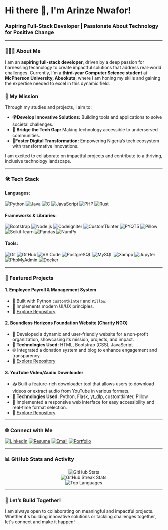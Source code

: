 <h1>Hi there 👋, I'm Arinze Nwafor!</h1>
<h3>Aspiring Full-Stack Developer | Passionate About Technology for Positive Change</h3>

---

### 👨🏾‍💻 About Me
I am an **aspiring full-stack developer**, driven by a deep passion for harnessing technology to create impactful solutions that address real-world challenges. Currently, I'm a **third-year Computer Science student** at **McPherson University, Abeokuta**, where I am honing my skills and gaining the expertise needed to excel in this dynamic field.  

### 🚀 My Mission
Through my studies and projects, I aim to:  
- 🌍**Develop Innovative Solutions:** Building tools and applications to solve societal challenges.  
- 🤝 **Bridge the Tech Gap:** Making technology accessible to underserved communities.  
- 🚀**Foster Digital Transformation:** Empowering Nigeria’s tech ecosystem with transformative innovations.  

I am excited to collaborate on impactful projects and contribute to a thriving, inclusive technology landscape.  

---

### 🛠️ Tech Stack
#### **Languages:**
![Python](https://img.shields.io/badge/-Python-3776AB?style=for-the-badge&logo=python&logoColor=white)
![Java](https://img.shields.io/badge/-Java-007396?style=for-the-badge&logo=openjdk&logoColor=white)
![C](https://img.shields.io/badge/-C-A8B9CC?style=for-the-badge&logo=c&logoColor=black)
![JavaScript](https://img.shields.io/badge/-JavaScript-FFDC00?style=for-the-badge&logo=javascript&logoColor=black)
![PHP](https://img.shields.io/badge/-PHP-8892BF?style=for-the-badge&logo=php&logoColor=white)
![Rust](https://img.shields.io/badge/-Rust-brown?style=for-the-badge&logo=rust&logoColor=white)

#### **Frameworks & Libraries:**
![Bootstrap](https://img.shields.io/badge/-Bootstrap-purple?style=for-the-badge&logo=bootstrap&logoColor=white)
![Node.js](https://img.shields.io/badge/-Node.js-339933?style=for-the-badge&logo=node.js&logoColor=white)
![Codeigniter](https://img.shields.io/badge/-Codeigniter-brown?style=for-the-badge&logo=codeigniter&logoColor=white)
![CustomTkinter](https://img.shields.io/badge/-CustomTkinter-blue?style=for-the-badge)
![PYQT5](https://img.shields.io/badge/-PYQT5-000000?style=for-the-badge&logo=python&logoColor=white)
![Pillow](https://img.shields.io/badge/-Pillow-pink?style=for-the-badge)
![Scikit-learn](https://img.shields.io/badge/-Scikit--learn-F7931E?style=for-the-badge&logo=scikit-learn&logoColor=white)
![Pandas](https://img.shields.io/badge/-Pandas-150458?style=for-the-badge&logo=pandas&logoColor=white)
![NumPy](https://img.shields.io/badge/-NumPy-013243?style=for-the-badge&logo=numpy&logoColor=white)

#### **Tools:**
![Git](https://img.shields.io/badge/-Git-F05032?style=for-the-badge&logo=git&logoColor=white)
![GitHub](https://img.shields.io/badge/-GitHub-181717?style=for-the-badge&logo=github)
![VS Code](https://img.shields.io/badge/-VS%20Code-007ACC?style=for-the-badge&logo=visual-studio-code)
![PostgreSQL](https://img.shields.io/badge/-PostgreSQL-336791?style=for-the-badge&logo=postgresql&logoColor=white)
![MySQL](https://img.shields.io/badge/-MySQL-02569B?style=for-the-badge&logo=mysql&logoColor=white)
![Xampp](https://img.shields.io/badge/-Xampp-orange?style=for-the-badge&logo=xampp&logoColor=white)
![Jupyter](https://img.shields.io/badge/-Jupyter-61DAFB?style=for-the-badge&logo=jupyter&logoColor=black)
![PhpMyAdmin](https://img.shields.io/badge/-PhpMyAdmin-47A248?style=for-the-badge&logo=phpmyadmin&logoColor=white)
![Docker](https://img.shields.io/badge/-Docker-2496ED?style=for-the-badge&logo=docker&logoColor=white)

---

### 🌟 Featured Projects
#### 1. **Employee Payroll & Management System**
- 🔧 Built with Python `customtkinter` and `Pillow`.
- 🌟 Implements modern UI/UX principles.
- 📖 [Explore Repository](https://github.com/arinzenwafor/employee-payroll-and-management-system)

#### 2. **Boundless Horizons Foundation Website (Charity NGO)**  
- 🌟 Developed a dynamic and user-friendly website for a non-profit organization, showcasing its mission, projects, and impact.  
- 🧰 **Technologies Used:** HTML, Bootstrap (CSS), JavaScript 
- 🌐 Integrated a donation system and blog to enhance engagement and transparency.  
- 📖 [Explore Repository](https://github.com/arinzenwafor/boundless-horizons-website)

#### 3. **YouTube Video/Audio Downloader**  
- 📥 Built a feature-rich downloader tool that allows users to download videos or extract audio from YouTube in various formats.  
- 🧰 **Technologies Used:** Python, Flask, yt_dlp, customtkinter, Pillow 
- 🚀 Implemented a responsive web interface for easy accessibility and real-time format selection.  
- 📖 [Explore Repository](https://github.com/arinzenwafor/youtube-downloader)


---

### 🌐 Connect with Me
[![LinkedIn](https://img.shields.io/badge/-LinkedIn-0072b1?style=for-the-badge&logo=linkedin&logoColor=white)](https://www.linkedin.com/in/arinze-nwafor)
[![Resume](https://img.shields.io/badge/-Resume-4285F4?style=for-the-badge&logo=google-drive&logoColor=white)](https://lnk.bio/arinze-nwafor)
[![Email](https://img.shields.io/badge/-Email-D14836?style=for-the-badge&logo=gmail&logoColor=white)](mailto:arinzenwafor.c@gmail.com)
[![Portfolio](https://img.shields.io/badge/-Portfolio-4CAF50?style=for-the-badge&logo=linktree&logoColor=white)](https://arinzenwafor.netlify.app)

---

### 📊 GitHub Stats and Activity
<div align="center">
  <img src="https://github-readme-stats.vercel.app/api?username=arinzenwafor&show_icons=true&theme=radical" alt="GitHub Stats" />
  <br>
  <img src="https://github-readme-streak-stats.herokuapp.com/?user=arinzenwafor&theme=radical" alt="GitHub Streak Stats" />
  <br>
  <img src="https://github-readme-stats.vercel.app/api/top-langs/?username=arinzenwafor&layout=compact&theme=radical" alt="Top Languages" />
</div>

---

### 🚀 Let’s Build Together!
I am always open to collaborating on meaningful and impactful projects. Whether it's building innovative solutions or tackling challenges together, let's connect and make it happen!
